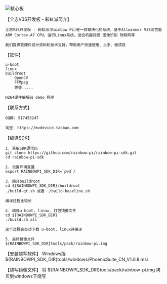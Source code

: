 ![核心板](https://github.com/rainbow-pi/rainbow-pi-sdk/raw/master/rainbow-pi-core.jpg)

【全志V3S开发板 - 彩虹派简介】

	全志V3S开发板 - 彩虹派(Rainbow Pi)是一款模块化的系统，基于Allwinner V3S高性能ARM Cortex-A7 CPU，运行Linux系统，适合机器视觉 图像识别 物联网等

	我们提供软硬件设计资料和技术支持，帮助用户快速使用、上手、做项目


【软件】

	u-boot
	linux
	buildroot
		OpenCV
		FFMpeg
		等等.....
	
	H264硬件编解码 demo 程序

【联系方式】

	QQ群: 517453247

	淘宝: https://mvdevice.taobao.com
	
【编译SDK】

	1. 获取SDK源代码
	git clone https://github.com/rainbow-pi/rainbow-pi-sdk.git
	cd rainbow-pi-sdk
	
	2. 设置环境变量
	export RAINBOWPI_SDK_DIR=`pwd`/
	
	3. 编译buildroot
	cd ${RAINBOWPI_SDK_DIR}/buildroot
	./build-qt.sh 或者 ./build-baseline.sh
	
	编译过程比较长
	
	4. 编译u-boot, linux, 打包镜像文件
	cd ${RAINBOWPI_SDK_DIR}
	./build.sh all
	
	这个过程会自动下载 u-boot, linux并编译
	
	5. 最终镜像文件
	${RAINBOWPI_SDK_DIR}tools/pack/rainbow-pi.img

【安装烧写软件】
	Windows版
	${RAINBOWPI_SDK_DIR}tools/windows/PhoenixSuite_CN_V1.0.8.msi

【烧写镜像文件】
	将 ${RAINBOWPI_SDK_DIR}tools/pack/rainbow-pi.img 拷贝到windows下烧写

	
	
	
	